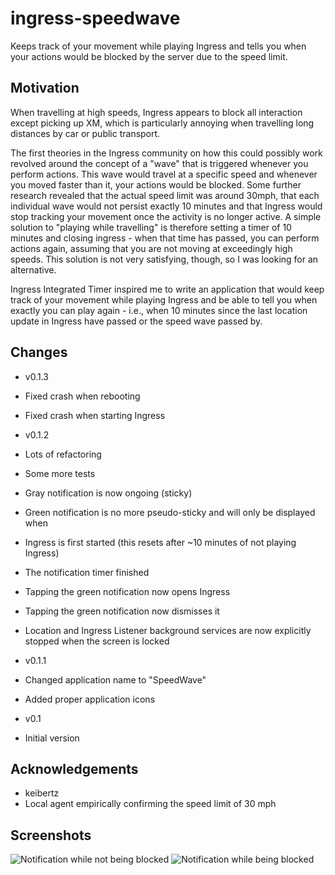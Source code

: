 ingress-speedwave
=================

Keeps track of your movement while playing Ingress and tells you when your actions would be blocked by the server due to the speed limit.

Motivation
----------

When travelling at high speeds, Ingress appears to block all interaction except picking up XM, which is particularly annoying when travelling
long distances by car or public transport.

The first theories in the Ingress community on how this could possibly work revolved around the concept of a "wave" that is triggered whenever you perform actions.
This wave would travel at a specific speed and whenever you moved faster than it, your actions would be blocked. Some further research revealed
that the actual speed limit was around 30mph, that each individual wave would not persist exactly 10 minutes and that Ingress would stop tracking your movement
once the activity is no longer active. A simple solution to "playing while travelling" is therefore setting a timer of 10 minutes and closing ingress - when that time has passed,
you can perform actions again, assuming that you are not moving at exceedingly high speeds. This solution is not very satisfying, though, so I was looking for an alternative.

Ingress Integrated Timer inspired me to write an application that would keep track of your movement while playing Ingress and be able to tell you when exactly you can play again -
i.e., when 10 minutes since the last location update in Ingress have passed or the speed wave passed by. 

Changes
-------

- v0.1.3
 - Fixed crash when rebooting
 - Fixed crash when starting Ingress

- v0.1.2
 - Lots of refactoring
 - Some more tests
 - Gray notification is now ongoing (sticky)
 - Green notification is no more pseudo-sticky and will only be displayed when
  - Ingress is first started (this resets after ~10 minutes of not playing Ingress)
  - The notification timer finished
 - Tapping the green notification now opens Ingress
 - Tapping the green notification now dismisses it
 - Location and Ingress Listener background services are now explicitly stopped when the screen is locked
  
- v0.1.1
 - Changed application name to "SpeedWave"
 - Added proper application icons 
- v0.1
 - Initial version

Acknowledgements
----------------

- keibertz
 - Local agent empirically confirming the speed limit of 30 mph

Screenshots
-----------

![Notification while not being blocked](https://dl.dropboxusercontent.com/u/9409349/SpeedWave/fine.png "Notification while not being blocked")
![Notification while being blocked](https://dl.dropboxusercontent.com/u/9409349/SpeedWave/blocked.png " while being blocked")
